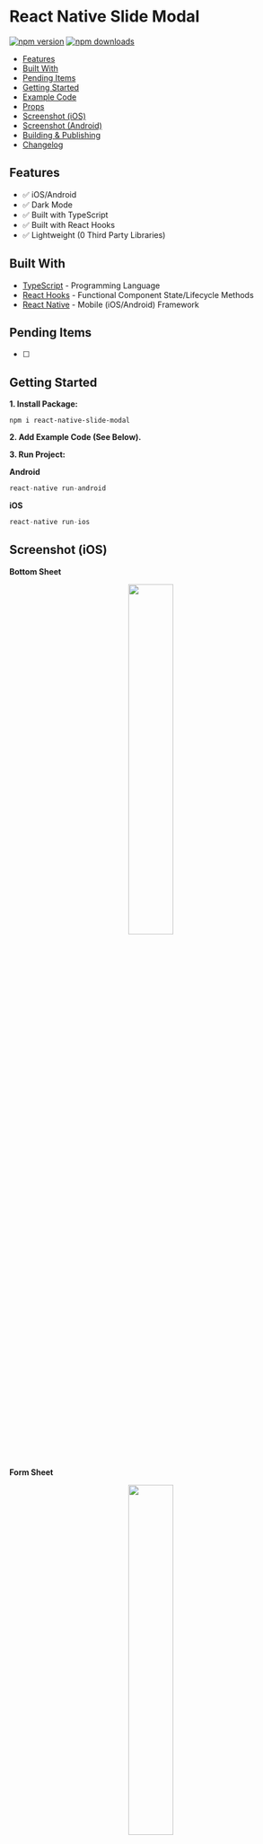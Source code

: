 # React Native Slide Modal

[![npm version](https://badge.fury.io/js/react-native-slide-modal.svg)](https://badge.fury.io/js/react-native-slide-modal)
[![npm downloads](https://img.shields.io/npm/dm/react-native-slide-modal.svg)](https://www.npmjs.com/package/react-native-slide-modal)

*  [Features](#features)
*  [Built With](#built-with)
*  [Pending Items](#pending-items)
*  [Getting Started](#getting-started)
*  [Example Code](#example-code)
*  [Props](#props)
*  [Screenshot (iOS)](#screenshot-ios)
*  [Screenshot (Android)](#screenshot-android)
*  [Building & Publishing](#building-&-publishing)
*  [Changelog](#changelog)

## Features
*  ✅ iOS/Android
*  ✅ Dark Mode
*  ✅ Built with TypeScript
*  ✅ Built with React Hooks
*  ✅ Lightweight (0 Third Party Libraries)

## Built With
* [TypeScript](https://github.com/microsoft/TypeScript) - Programming Language
* [React Hooks](https://reactjs.org/docs/hooks-intro.html) - Functional Component State/Lifecycle Methods
* [React Native](https://facebook.github.io/react-native/) - Mobile (iOS/Android) Framework

## Pending Items
- [ ] 

## Getting Started
**1. Install Package:**
```
npm i react-native-slide-modal
```

**2. Add Example Code (See Below).**

**3. Run Project:**

**Android**
```javascript
react-native run-android
```

**iOS**
```javascript
react-native run-ios
```


## Screenshot (iOS)
**Bottom Sheet**
<div align="center">
  <img src="/assets/screenshots/ios/iosBottomSheet.gif" width="40%" height="40%" />
</div>

**Form Sheet**
<div align="center">
  <img src="/assets/screenshots/ios/iosFormSheet.gif" width="40%" height="40%" />
</div>

## Screenshot (Android)
<div align="center">
  <!-- <img src="/screenshots/android/androidActionSheet.gif" width="40%" height="40%" /> -->
</div>


## Example Code
```typescript
// Imports: Dependencies
import React, { useState } from 'react';
import { Button, Text } from 'react-native';

// Imports: Components
import { SlideModal }  from 'react-native-slide-modal';

// App
const App: React.FC = (): JSX.Element => {
  // React Hooks: State
  const [ modalVisible, setModalVisible ] = useState<boolean>(false);

  return (
    <SlideModal
      modalType="iOS Form Sheet"
      // modalType="iOS Bottom Sheet"
      modalVisible={modalVisible}
      screenContainer={
        <>
          <Button
            title="Show Modal"
            onPress={() => setModalVisible(!modalVisible)}
          />
        </>
      }
      modalContainer={
        <>
          <Text>Modal Content</Text>
        </>
      }
      modalHeaderTitle="Header Title"
      pressDone={() => setModalVisible(!modalVisible)}
      pressCancel={() => setModalVisible(!modalVisible)}
      darkMode={false}
      doneDisabled={false}
    />
  );
};

// Exports
export default App;
```

## Props

**Default:**
| Property          |   Type       |  Default              | Description                                                            |
| ----------------- | :----------: | :-------------------: | ---------------------------------------------------------------------- |
| screenContainer   | JSX.Element  | <></>                 | Screen content                                                         |
| modalContainer    | JSX.Element  | <></>                 | Modal content                                                          |
| modalType         | ModalType    | 'iOS Bottom Sheet'    | Modal slide type ('iOS Bottom Sheet' or 'iOS Form Sheet')              |
| modalVisible      | boolean      | false                 | Modal visible                                                          |
| pressCancel       | () => void   | undefined             | onPress for Cancel button                                              |
| pressDone         | () => void   | undefined             | onPress for Done button                                                |
| doneDisabled      | boolean      | false                 | Disable Done button                                                    |


**Optional:**
| Property                          |   Type                       |  Default  | Description                                                            |
| --------------------------------- | :--------------------------: | :-------: | ---------------------------------------------------------------------- |
| darkMode                          | boolean                      | false     | Dark mode                                                              |
| modalHeaderTitle                  | string                       | ''        | set your own logic for the button functionality when it is pressed     |
| customStyleContainer              | ContainerStyle               | iOS Theme | change the button's text                                               |
| customStyleModalHeaderContainer   | ModalHeaderContainerStyle    | iOS Theme | set or override the style object for the main container                |
| customStyleCancelText             | CancelTextStyle              | iOS Theme | set or override the style object for the button style                  |
| customStyleDoneText               | DoneTextStyle                | iOS Theme | set your own component instead ofiOS Themereact-native Image component |
| customStyleModalContentContainer  | ModalContentContainerStyle   | iOS Theme | set your own component instead ofiOS Themereact-native Image component |
| customStylePickerItemText         | PickerItemTextStyle          | iOS Theme | set your own component instead of default react-native Image component |


## Building & Publishing

**Build**
```javascript
npm run build
```

**Publish**
```javascript
npm publish
```


## Changelog

### [0.0.27] - 5/20/2021

***Added***

- Added Props section to `README`.

***Changed***

- Changed file structure.
- Changed `index.js` to `index.tsx`.
- Changed `package.json` build script to `cd src && tsc && cp ../package.json && Echo Build completed!`.

***Removed***

- Removed `yalc` as a global dependency.

### [0.0.20] - 5/19/2021

***Added***

- Added `yalc` as a global dependency, so `yalc publish` can be used.

### [0.0.19] - 5/18/2021

***Changed***

- Changed `inlineRequires: true` to `inlineRequires: false` in `metro.config.js`.

### [0.0.17] - 5/18/2021

***Changed***

- Changed `compilerOptions.jsx` from `react` to `react-jsx`.

### [0.0.16] - 5/18/2021

***Removed***

- Removed `import React from 'react'`.

### [0.0.15] - 5/18/2021

***Changed***

- Changing `"lib": ["es2017"]` to `"lib": ["es2015"]` in `tsconfig.json`.

### [0.0.12] - 5/18/2021

***Changed***

- Changing import from `import React from 'react';` to `import * as React from 'react';`.

### [0.0.11] - 5/18/2021

***Changed***

- Updated NPM `dependencies`.

### [0.0.9] - 5/18/2021

***Changed***

- Changed `alignContent` from `react` to `alignItems`.
- Changed `compilerOptions.jsx` from `react` to `react-jsx`.

### [0.0.8] - 5/18/2021

***Changed***

- Changed `compilerOptions.jsx` from `react-jsx` to `react`.

### [0.0.7] - 5/18/2021

***Changed***

- Added `@types/react` as `devDependencies`.

### [0.0.6] - 5/18/2021

***Changed***

- Changed `compilerOptions.jsx` from `react-native` to `react-jsx`.

### [0.0.5] - 5/18/2021

***Changed***

- Updated `typescript`.

### [0.0.4] - 5/18/2021

***Added***

- Added `react` and `react-native` as dependencies.

### [0.0.3] - 5/18/2021

***Added***

- Added `README` screenshots.

### [0.0.2] - 5/18/2021

***Added***

- Added `README` example code.


### [0.0.1] - 5/18/2021

***Added***

- Added `SlideModal` component (`iOS Bottom Sheet`, `iOS Form Sheet`).
